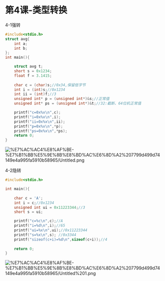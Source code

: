 # 第4课-类型转换

4-1强转

```c
#include<stdio.h>
struct avg{
	int a;
	int b;
};
int main(){

	struct avg t;
	short s = 0x1234;
	float f = 3.1415;
	
	char c = (char)s;//0x34,保留低字节
	int i = (int)s;//0x1234
	int ii = (int)f;//3
	unsigned int* p = (unsigned int*)&s;//正常值
	unsigned int* ps = (unsigned int*)&t;//32:截断、64位机正常值

	printf("c=0x%x\n",c);
	printf("i=0x%x\n",i);
	printf("ii=0x%x\n",ii);
	printf("p=0x%x\n",*p);	
	printf("ps=0x%x\n",*ps);	
	return 0;
}
```

![%E7%AC%AC4%E8%AF%BE-%E7%B1%BB%E5%9E%8B%E8%BD%AC%E6%8D%A2%207799d499d74149e4a995fa5910b58965/Untitled.png](https://cdn.jsdelivr.net/gh/chenliang1301/Images@main/NotesImages/202111162215315.png)

4-2隐转

```c
#include<stdio.h>

int main(){
	
	char c = 'A';
	int i = c;//0x1234
	unsigned int ui = 0x11223344;//3
	short s = ui;

	printf("c=%c\n",c);//A
	printf("i=%d\n",i);//65
	printf("ui=%x\n",ui);//0x11223344
	printf("s=%x\n",s);	//0x3344
	printf("sizeof(c+i)=%d\n",sizeof(c+i));//4
	
	return 0;
}
```

![%E7%AC%AC4%E8%AF%BE-%E7%B1%BB%E5%9E%8B%E8%BD%AC%E6%8D%A2%207799d499d74149e4a995fa5910b58965/Untitled%201.png](https://cdn.jsdelivr.net/gh/chenliang1301/Images@main/NotesImages/202111162215316.png)